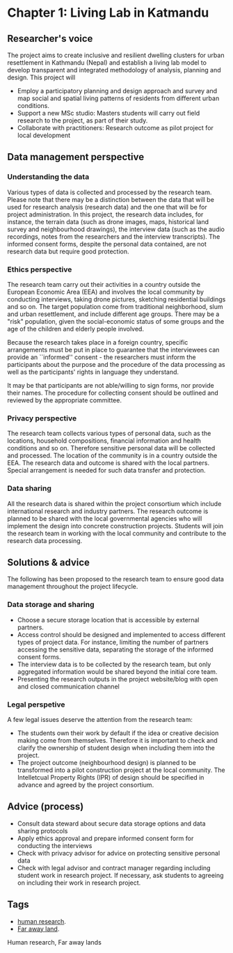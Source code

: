 # Chapter 1: Living Lab in Katmandu

## Researcher's voice

The project aims to create inclusive and resilient dwelling clusters for urban resettlement in Kathmandu (Nepal) and establish a living lab model to develop transparent and integrated methodology of analysis, planning and design. This project will 
- Employ a participatory planning and design approach and survey and map social and spatial living patterns of residents from different urban conditions. 
- Support a new MSc studio: Masters students will carry out field research to the project, as part of their study. 
- Collaborate with practitioners: Research outcome as pilot project for local development

## Data management perspective

### Understanding the data

Various types of data is collected and processed by the research team. Please note that there may be a distinction between the data that will be used for research analysis (research data) and the one that will be for project administration. In this project, the research data includes, for instance, the terrain data (such as drone images, maps, historical land survey and neighbourhood drawings), the interview data (such as the audio recordings, notes from the researchers and the interview transcripts). The informed consent forms, despite the personal data contained, are not research data but require good protection.  

### Ethics perspective

The research team carry out their activities in a country outside the European Economic Area (EEA) and involves the local community by conducting interviews, taking drone pictures, sketching residential buildings and so on. The target population come from traditional neighborhood, slum and urban resettlement, and include different age groups. There may be a "risk" population, given the social-economic status of some groups and the age of the children and elderly people involved.

Because the research takes place in a foreign country, specific arrangements must be put in place to guarantee that the interviewees can provide an ``informed'' consent - the researchers must inform the participants about the purpose and the procedure of the data processing as well as the participants' rights in language they understand. 

It may be that participants are not able/willing to sign forms, nor provide their names. The procedure for collecting consent should be outlined and reviewed by the appropriate committee. 

### Privacy perspective

The research team collects various types of personal data, such as the locations, household compositions, financial information and health conditions and so on. Therefore sensitive personal data will be collected and processed. The location of the community is in a country outside the EEA. The research data and outcome is shared with the local partners. Special arrangement is needed for such data transfer and protection. 

### Data sharing

All the research data is shared within the project consortium which include international research and industry partners. The research outcome is planned to be shared with the local governmental agencies who will implement the design into concrete construction projects. Students will join the research team in working with the local community and contribute to the research data processing. 

## Solutions & advice
The following has been proposed to the research team to ensure good data management throughout the project lifecycle.

### Data storage and sharing
- Choose a secure storage location that is accessible by external partners. 
- Access control should be designed and implemented to access different types of project data. For instance, limiting the number of partners accessing the sensitive data, separating the storage of the informed consent forms. 
- The interview data is to be collected by the research team, but only aggregated information would be shared beyond the initial core team. 
- Presenting the research outputs in the project website/blog with open and closed communication channel

### Legal perspetive
A few legal issues deserve the attention from the research team:
- The students own their work by default if the idea or creative decision making come from themselves. Therefore it is important to check and clarify the ownership of student design when including them into the project. 
- The project outcome (neighbourhood design) is planned to be transformed into a pilot construction project at the local community. The Intelletcual Property Rights (IPR) of design should be specified in advance and agreed by the project consortium. 

## Advice (process)
- Consult data steward about secure data storage options and data sharing protocols
- Apply ethics approval and prepare informed consent form for conducting the interviews
- Check with privacy advisor for advice on protecting sensitive personal data
- Check with legal advisor and contract manager regarding including student work in research project. If necessary, ask students to agreeing on including their work in research project. 

## Tags 
- [human research](https://nzr.github.io/DS-BOK/search.html?q=human+research).
- [Far away land](https://nzr.github.io/DS-BOK/search.html?q=far+away+land).

Human research, Far away lands
